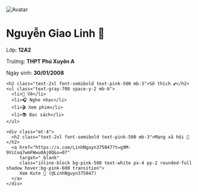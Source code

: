 # <!DOCTYPE html>
<html lang="vi">
<head>
  <meta charset="UTF-8">
  <meta name="viewport" content="width=device-width, initial-scale=1.0">
  <title>Giới thiệu Nguyễn Giao Linh</title>
  <script src="https://cdn.tailwindcss.com"></script>
</head>
<body class="bg-gradient-to-br from-pink-100 to-yellow-100 min-h-screen flex items-center justify-center">
  <div class="bg-white shadow-2xl rounded-2xl p-8 max-w-md text-center">
    <img src="https://cdn-icons-png.flaticon.com/512/706/706830.png" alt="Avatar"
         class="w-32 h-32 rounded-full mx-auto border-4 border-pink-300 mb-4">
    <h1 class="text-3xl font-bold text-pink-600 mb-2">Nguyễn Giao Linh 🌸</h1>
    <p class="text-gray-600 mb-1">Lớp: <b>12A2</b></p>
    <p class="text-gray-600 mb-1">Trường: <b>THPT Phú Xuyên A</b></p>
    <p class="text-gray-600 mb-4">Ngày sinh: <b>30/01/2008</b></p>

    <h2 class="text-2xl font-semibold text-pink-500 mb-3">Sở thích 💕</h2>
    <ul class="text-gray-700 space-y-2 mb-6">
      <li>🎨 Vẽ</li>
      <li>🎧 Nghe nhạc</li>
      <li>🎬 Xem phim</li>
      <li>📚 Đọc sách</li>
    </ul>

    <div class="mt-4">
      <h2 class="text-2xl font-semibold text-pink-500 mb-3">Mạng xã hội 🌻</h2>
      <a href="https://x.com/LinhNguyn375047?t=g9M-9ViCoq7wmFWwu8Aj0Q&s=07"
         target="_blank"
         class="inline-block bg-pink-500 text-white px-4 py-2 rounded-full shadow hover:bg-pink-600 transition">
         Xem Kute 🌻 (@LinhNguyn375047)
      </a>
    </div>
  </div>
</body>
</html>
